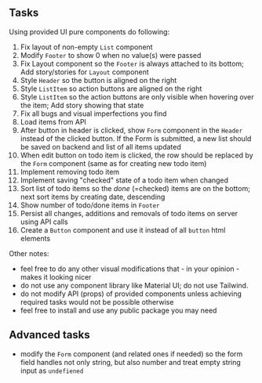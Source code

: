 ## Tasks
Using provided UI pure components do following:

1) Fix layout of non-empty `List` component
1) Modify `Footer` to show 0 when no value(s) were passed
1) Fix Layout component so the `Footer` is always attached to its bottom; Add story/stories for `Layout` component
1) Style `Header` so the button is aligned on the right
1) Style `ListItem` so action buttons are aligned on the right
1) Style `ListItem` so the action buttons are only visible when hovering over the item; Add story showing that state
1) Fix all bugs and visual imperfections you find
1) Load items from API
1) After button in header is clicked, show `Form` component in the `Header` instead of the clicked button. If the Form is submitted, a new list should be saved on backend and list of all items updated
1) When edit button on todo item is clicked, the row should be replaced by the `Form` component (same as for creating new todo item)
1) Implement removing todo item
1) Implement saving "checked" state of a todo item when changed
1) Sort list of todo items so the _done_ (=checked) items are on the bottom; next sort items by creating date, descending
1) Show number of todo/done items in `Footer`
1) Persist all changes, additions and removals of todo items on server using API calls
1) Create a `Button` component and use it instead of all `button` html elements

Other notes:
- feel free to do any other visual modifications that - in your opinion - makes it looking nicer
- do not use any component library like Material UI; do not use Tailwind.
- do not modify API (props) of provided components unless achieving required tasks would not be possible otherwise
- feel free to install and use any public package you may need

## Advanced tasks
- modify the `Form` component (and related ones if needed) so the form field handles not only string, but also number and treat empty string input as `undefiened`  
